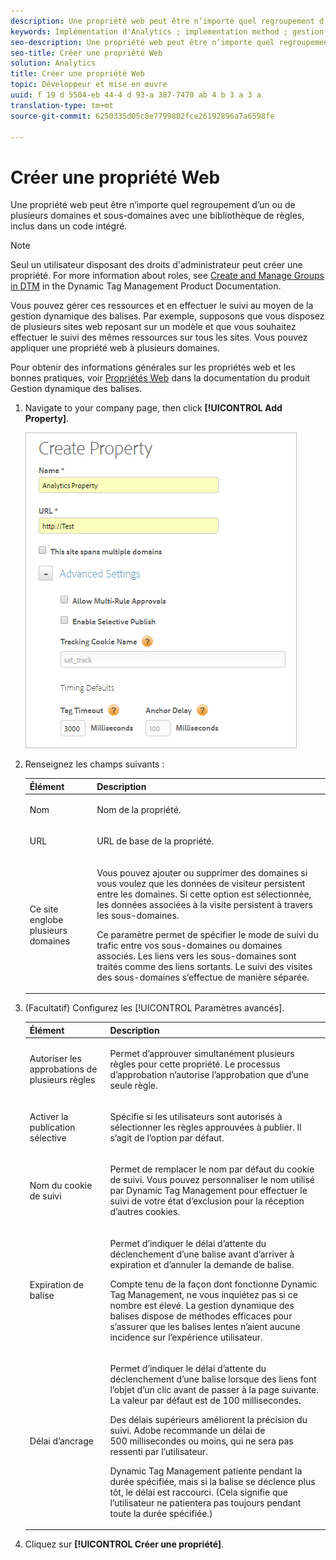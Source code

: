 ```yaml
---
description: Une propriété web peut être n’importe quel regroupement d’un ou de plusieurs domaines et sous-domaines avec une bibliothèque de règles, inclus dans un code intégré.
keywords: Implémentation d'Analytics ; implementation method ; gestion dynamique des balises ; dtm ; propriété web ; property
seo-description: Une propriété web peut être n’importe quel regroupement d’un ou de plusieurs domaines et sous-domaines avec une bibliothèque de règles, inclus dans un code intégré.
seo-title: Créer une propriété Web
solution: Analytics
title: Créer une propriété Web
topic: Développeur et mise en œuvre
uuid: f 19 d 5504-eb 44-4 d 93-a 387-7470 ab 4 b 3 a 3 a
translation-type: tm+mt
source-git-commit: 6250335d05c8e7799802fce26192896a7a6598fe

---
```



# Créer une propriété Web

Une propriété web peut être n’importe quel regroupement d’un ou de plusieurs domaines et sous-domaines avec une bibliothèque de règles, inclus dans un code intégré.

>[!NOTE]
>
>Seul un utilisateur disposant des droits d'administrateur peut créer une propriété. For more information about roles, see [Create and Manage Groups in DTM](https://marketing.adobe.com/resources/help/en_US/dtm/groups.html) in the Dynamic Tag Management Product Documentation.

Vous pouvez gérer ces ressources et en effectuer le suivi au moyen de la gestion dynamique des balises. Par exemple, supposons que vous disposez de plusieurs sites web reposant sur un modèle et que vous souhaitez effectuer le suivi des mêmes ressources sur tous les sites. Vous pouvez appliquer une propriété web à plusieurs domaines.

Pour obtenir des informations générales sur les propriétés web et les bonnes pratiques, voir [Propriétés Web](https://marketing.adobe.com/resources/help/en_US/dtm/web_property.html) dans la documentation du produit Gestion dynamique des balises.

1. Navigate to your company page, then click **[!UICONTROL Add Property]**.

   ![](assets/dtm-create-web-property.png)

1. Renseignez les champs suivants :

   <table id="table_376D72251C4D4C4CA878D10C18D2532C"> 
    <thead> 
    <tr> 
    <th colname="col1" class="entry"> Élément </th> 
    <th colname="col2" class="entry"> Description </th> 
    </tr> 
    </thead>
    <tbody> 
    <tr> 
    <td colname="col1"> <span class="uicontrol"> Nom</span> </td> 
    <td colname="col2"> <p>Nom de la propriété. </p> </td> 
    </tr> 
    <tr> 
    <td colname="col1"> <span class="uicontrol"> URL</span> </td> 
    <td colname="col2"> <p>URL de base de la propriété. </p> </td> 
    </tr> 
    <tr> 
    <td colname="col1"> <span class="uicontrol"> Ce site englobe plusieurs domaines </span> </td> 
    <td colname="col2"> <p>Vous pouvez ajouter ou supprimer des domaines si vous voulez que les données de visiteur persistent entre les domaines. Si cette option est sélectionnée, les données associées à la visite persistent à travers les sous-domaines. </p> <p>Ce paramètre permet de spécifier le mode de suivi du trafic entre vos sous-domaines ou domaines associés. Les liens vers les sous-domaines sont traités comme des liens sortants. Le suivi des visites des sous-domaines s’effectue de manière séparée.  </p> </td> 
    </tr> 
    </tbody> 
    </table>

1. (Facultatif) Configurez les [!UICONTROL Paramètres avancés].

   <table id="table_6E687FBE6ACC4301BCCD837F4DCBB9C9"> 
    <thead> 
    <tr> 
    <th colname="col1" class="entry"> Élément </th> 
    <th colname="col2" class="entry"> Description </th> 
    </tr> 
    </thead>
    <tbody> 
    <tr> 
    <td colname="col1"> <span class="uicontrol"> Autoriser les approbations de plusieurs règles</span> </td> 
    <td colname="col2"> <p>Permet d’approuver simultanément plusieurs règles pour cette propriété. Le processus d’approbation n’autorise l’approbation que d’une seule règle. </p> </td> 
    </tr> 
    <tr> 
    <td colname="col1"> <span class="uicontrol"> Activer la publication sélective</span> </td> 
    <td colname="col2"> <p>Spécifie si les utilisateurs sont autorisés à sélectionner les règles approuvées à publier. Il s’agit de l’option par défaut. </p> </td> 
    </tr> 
    <tr> 
    <td colname="col1"> <span class="uicontrol"> Nom du cookie de suivi</span> </td> 
    <td colname="col2"> <p>Permet de remplacer le nom par défaut du cookie de suivi. Vous pouvez personnaliser le nom utilisé par Dynamic Tag Management pour effectuer le suivi de votre état d’exclusion pour la réception d’autres cookies. </p> </td> 
    </tr> 
    <tr> 
    <td colname="col1"> <span class="uicontrol"> Expiration de balise</span> </td> 
    <td colname="col2"> <p>Permet d’indiquer le délai d’attente du déclenchement d’une balise avant d’arriver à expiration et d’annuler la demande de balise. </p> <p> Compte tenu de la façon dont fonctionne Dynamic Tag Management, ne vous inquiétez pas si ce nombre est élevé. La gestion dynamique des balises dispose de méthodes efficaces pour s’assurer que les balises lentes n’aient aucune incidence sur l’expérience utilisateur. </p> </td> 
    </tr> 
    <tr> 
    <td colname="col1"> <span class="uicontrol"> Délai d’ancrage</span> </td> 
    <td colname="col2"> <p>Permet d’indiquer le délai d’attente du déclenchement d’une balise lorsque des liens font l’objet d’un clic avant de passer à la page suivante. La valeur par défaut est de 100 millisecondes. </p> <p>Des délais supérieurs améliorent la précision du suivi. Adobe recommande un délai de 500 millisecondes ou moins, qui ne sera pas ressenti par l’utilisateur. </p> <p>Dynamic Tag Management patiente pendant la durée spécifiée, mais si la balise se déclence plus tôt, le délai est raccourci. (Cela signifie que l’utilisateur ne patientera pas toujours pendant toute la durée spécifiée.) </p> </td> 
    </tr> 
    </tbody> 
    </table>

1. Cliquez sur **[!UICONTROL Créer une propriété]**.
